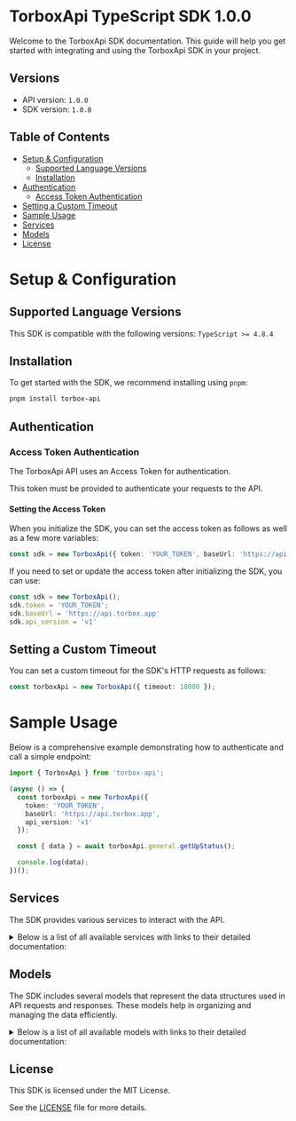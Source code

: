 # TorboxApi TypeScript SDK 1.0.0

Welcome to the TorboxApi SDK documentation. This guide will help you get started with integrating and using the TorboxApi SDK in your project.

## Versions

- API version: `1.0.0`
- SDK version: `1.0.0`

## Table of Contents

- [Setup & Configuration](#setup--configuration)
  - [Supported Language Versions](#supported-language-versions)
  - [Installation](#installation)
- [Authentication](#authentication)
  - [Access Token Authentication](#access-token-authentication)
- [Setting a Custom Timeout](#setting-a-custom-timeout)
- [Sample Usage](#sample-usage)
- [Services](#services)
- [Models](#models)
- [License](#license)

# Setup & Configuration

## Supported Language Versions

This SDK is compatible with the following versions: `TypeScript >= 4.8.4`

## Installation

To get started with the SDK, we recommend installing using `pnpm`:

```bash
pnpm install torbox-api
```

## Authentication

### Access Token Authentication

The TorboxApi API uses an Access Token for authentication.

This token must be provided to authenticate your requests to the API.

#### Setting the Access Token

When you initialize the SDK, you can set the access token as follows as well as a few more variables:

```ts
const sdk = new TorboxApi({ token: 'YOUR_TOKEN', baseUrl: 'https://api.torbox.app', api_version: 'v1' });
```

If you need to set or update the access token after initializing the SDK, you can use:

```ts
const sdk = new TorboxApi();
sdk.token = 'YOUR_TOKEN';
sdk.baseUrl = 'https://api.torbox.app'
sdk.api_version = 'v1'
```

## Setting a Custom Timeout

You can set a custom timeout for the SDK's HTTP requests as follows:

```ts
const torboxApi = new TorboxApi({ timeout: 10000 });
```

# Sample Usage

Below is a comprehensive example demonstrating how to authenticate and call a simple endpoint:

```ts
import { TorboxApi } from 'torbox-api';

(async () => {
  const torboxApi = new TorboxApi({
    token: 'YOUR_TOKEN',
    baseUrl: 'https://api.torbox.app',
    api_version: 'v1'
  });

  const { data } = await torboxApi.general.getUpStatus();

  console.log(data);
})();
```

## Services

The SDK provides various services to interact with the API.

<details> 
<summary>Below is a list of all available services with links to their detailed documentation:</summary>

| Name                                                                             |
| :------------------------------------------------------------------------------- |
| [TorrentsService](documentation/services/TorrentsService.md)                     |
| [UsenetService](documentation/services/UsenetService.md)                         |
| [WebDownloadsDebridService](documentation/services/WebDownloadsDebridService.md) |
| [GeneralService](documentation/services/GeneralService.md)                       |
| [NotificationsService](documentation/services/NotificationsService.md)           |
| [UserService](documentation/services/UserService.md)                             |
| [RssFeedsService](documentation/services/RssFeedsService.md)                     |
| [IntegrationsService](documentation/services/IntegrationsService.md)             |

</details>

## Models

The SDK includes several models that represent the data structures used in API requests and responses. These models help in organizing and managing the data efficiently.

<details> 
<summary>Below is a list of all available models with links to their detailed documentation:</summary>

| Name                                                                                                     | Description |
| :------------------------------------------------------------------------------------------------------- | :---------- |
| [CreateTorrentRequest](documentation/models/CreateTorrentRequest.md)                                     |             |
| [CreateTorrentOkResponse](documentation/models/CreateTorrentOkResponse.md)                               |             |
| [ControlTorrentOkResponse](documentation/models/ControlTorrentOkResponse.md)                             |             |
| [ControlQueuedTorrentOkResponse](documentation/models/ControlQueuedTorrentOkResponse.md)                 |             |
| [RequestDownloadLinkOkResponse](documentation/models/RequestDownloadLinkOkResponse.md)                   |             |
| [GetTorrentListOkResponse](documentation/models/GetTorrentListOkResponse.md)                             |             |
| [GetTorrentCachedAvailabilityOkResponse](documentation/models/GetTorrentCachedAvailabilityOkResponse.md) |             |
| [SearchAllTorrentsFromScraperOkResponse](documentation/models/SearchAllTorrentsFromScraperOkResponse.md) |             |
| [ExportTorrentDataOkResponse](documentation/models/ExportTorrentDataOkResponse.md)                       |             |
| [GetTorrentInfoOkResponse](documentation/models/GetTorrentInfoOkResponse.md)                             |             |
| [CreateUsenetDownloadRequest](documentation/models/CreateUsenetDownloadRequest.md)                       |             |
| [CreateUsenetDownloadOkResponse](documentation/models/CreateUsenetDownloadOkResponse.md)                 |             |
| [GetUsenetListOkResponse](documentation/models/GetUsenetListOkResponse.md)                               |             |
| [CreateWebDownloadRequest](documentation/models/CreateWebDownloadRequest.md)                             |             |
| [CreateWebDownloadOkResponse](documentation/models/CreateWebDownloadOkResponse.md)                       |             |
| [GetWebDownloadListOkResponse](documentation/models/GetWebDownloadListOkResponse.md)                     |             |
| [GetUpStatusOkResponse](documentation/models/GetUpStatusOkResponse.md)                                   |             |
| [GetStatsOkResponse](documentation/models/GetStatsOkResponse.md)                                         |             |
| [GetNotificationFeedOkResponse](documentation/models/GetNotificationFeedOkResponse.md)                   |             |
| [GetUserDataOkResponse](documentation/models/GetUserDataOkResponse.md)                                   |             |
| [AddReferralToAccountOkResponse](documentation/models/AddReferralToAccountOkResponse.md)                 |             |
| [GetAllJobsOkResponse](documentation/models/GetAllJobsOkResponse.md)                                     |             |
| [GetAllJobsByHashOkResponse](documentation/models/GetAllJobsByHashOkResponse.md)                         |             |

</details>

## License

This SDK is licensed under the MIT License.

See the [LICENSE](LICENSE) file for more details.
